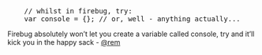 <pre lang="javascript">
    // whilst in firebug, try:
    var console = {}; // or, well - anything actually...
</pre>

Firebug absolutely won’t let you create a variable called console, try and it’ll kick you in the happy sack - [@rem](http://twitter.com/rem)
